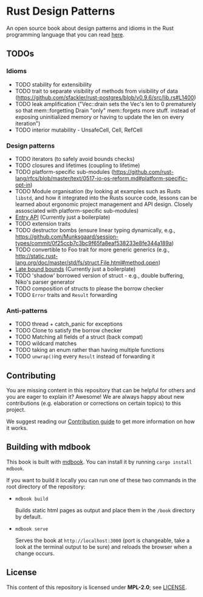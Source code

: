 # Rust Design Patterns

An open source book about design patterns and idioms in the Rust programming
language that you can read [here](https://rust-unofficial.github.io/patterns/).

## TODOs

### Idioms

* TODO stability for extensibility
* TODO trait to separate visibility of methods from visibility of data (<https://github.com/sfackler/rust-postgres/blob/v0.9.6/src/lib.rs#L1400>)
* TODO leak amplification ("Vec::drain sets the Vec's len to 0 prematurely so that mem::forgetting Drain "only" mem::forgets more stuff. instead of exposing uninitialized memory or having to update the len on every iteration")
* TODO interior mutability - UnsafeCell, Cell, RefCell

### Design patterns

* TODO iterators (to safely avoid bounds checks)
* TODO closures and lifetimes (coupling to lifetime)
* TODO platform-specific sub-modules (<https://github.com/rust-lang/rfcs/blob/master/text/0517-io-os-reform.md#platform-specific-opt-in>)
* TODO Module organisation (by looking at examples such as Rusts `libstd`, and how it integrated into the Rusts source code, lessons can be learned about ergonomic project management and API design. Closely assosciated with platform-specific sub-modules)
* [Entry API](patterns/entry.md) (Currently just a boilerplate)
* TODO extension traits
* TODO destructor bombs (ensure linear typing dynamically, e.g., <https://github.com/Munksgaard/session-types/commit/0f25ccb7c3bc9f65fa8eaf538233e8fe344a189a>)
* TODO convertible to Foo trait for more generic generics (e.g., <http://static.rust-lang.org/doc/master/std/fs/struct.File.html#method.open>)
* [Late bound bounds](patterns/late-bounds.md) (Currently just a boilerplate)
* TODO 'shadow' borrowed version of struct - e.g., double buffering, Niko's parser generator
* TODO composition of structs to please the borrow checker
* TODO `Error` traits and `Result` forwarding

### Anti-patterns

* TODO thread + catch_panic for exceptions
* TODO Clone to satisfy the borrow checker
* TODO Matching all fields of a struct (back compat)
* TODO wildcard matches
* TODO taking an enum rather than having multiple functions
* TODO `unwrap()`ing every `Result` instead of forwarding it

## Contributing

You are missing content in this repository that can be helpful for others and you are eager to explain it?
Awesome! We are always happy about new contributions (e.g. elaboration or corrections on certain topics) to this project.

We suggest reading our [Contribution guide](./CONTRIBUTING.md) to get more information on how it works.

## Building with mdbook

This book is built with [mdbook](https://rust-lang.github.io/mdBook/). You can install it by running `cargo install mdbook`.

If you want to build it locally you can run one of these two commands in the root directory of the repository:

- `mdbook build`

  Builds static html pages as output and place them in the `/book` directory by default.

- `mdbook serve`

  Serves the book at `http://localhost:3000` (port is changeable, take a look at the terminal output
  to be sure) and reloads the browser when a change occurs.

## License

This content of this repository is licensed under **MPL-2.0**; see [LICENSE](./LICENSE).
